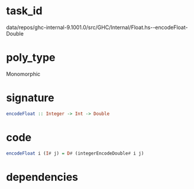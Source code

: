 
# task_id
data/repos/ghc-internal-9.1001.0/src/GHC/Internal/Float.hs--encodeFloat-Double

# poly_type
Monomorphic

# signature
```haskell
encodeFloat :: Integer -> Int -> Double
```   

# code
```haskell
encodeFloat i (I# j) = D# (integerEncodeDouble# i j)
```

# dependencies
